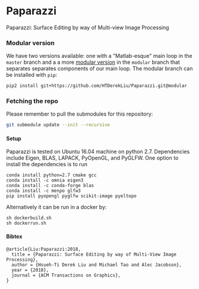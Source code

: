 # Paparazzi
Paparazzi: Surface Editing by way of Multi-view Image Processing

### Modular version
We have two versions available: one with a "Matlab-esque" main loop in the ```master``` branch and a a more [modular version](https://github.com/HTDerekLiu/Paparazzi/tree/modular) in the ```modular``` branch that separates separates components of our main loop.
The modular branch can be installed with ```pip```:
```bash
pip2 install git+https://github.com/HTDerekLiu/Paparazzi.git@modular
```

### Fetching the repo
Please remember to pull the submodules for this repository:
```bash
git submodule update --init --recursive
```

#### Setup
Paparazzi is tested on Ubuntu 16.04 machine on python 2.7. Dependencies include Eigen, BLAS, LAPACK, PyOpenGL, and PyGLFW. One option to install the dependencies is to run
```
conda install python=2.7 cmake gcc
conda install -c omnia eigen3
conda install -c conda-forge blas
conda install -c menpo glfw3
pip install pyopengl pyglfw scikit-image pyeltopo
```

Alternatively it can be run in a docker by:
```
sh dockerbuild.sh
sh dockerrun.sh
```

#### Bibtex
```
@article{Liu:Paparazzi:2018,
  title = {Paparazzi: Surface Editing by way of Multi-View Image Processing},
  author = {Hsueh-Ti Derek Liu and Michael Tao and Alec Jacobson},
  year = {2018},
  journal = {ACM Transactions on Graphics}, 
}
```
